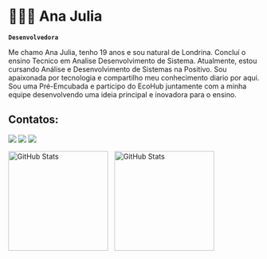 # 👩🏻‍💻 Ana Julia

**`Desenvolvedora`**

Me chamo Ana Julia, tenho 19 anos e sou natural de Londrina. Concluí o ensino Tecnico em Analise Desenvolvimento de Sistema. Atualmente, estou cursando Análise e Desenvolvimento de Sistemas na Positivo. Sou apaixonada por tecnologia e compartilho meu conhecimento diario por aqui. Sou uma Pré-Emcubada e participo do EcoHub juntamente com a minha equipe desenvolvendo uma ideia principal e inovadora para o ensino.

## Contatos:
<div>
<a href="https://www.instagram.com/anaju.ffernandes?igsh=MWU0ZXVkbThhb2N1MA==" target="_blank"><img loading="lazy" src="https://img.shields.io/badge/-Instagram-%23E4405F?style=for-the-badge&logo=instagram&logoColor=white" target="_blank"></a>
<a href = "mailto:santosffernandesana@gmail.com"><img loading="lazy" src="https://img.shields.io/badge/Gmail-D14836?style=for-the-badge&logo=gmail&logoColor=white" target="_blank"></a>
<a href="www.linkedin.com/in/ana-julia-dos-santos-fernandes-51aa91231" target="_blank"><img loading="lazy" src="https://img.shields.io/badge/-LinkedIn-%230077B5?style=for-the-badge&logo=linkedin&logoColor=white" target="_blank"></a>   
  
</div>
<div>

<img 
    align="left" 
    alt="GitHub Stats" 
    height="200" 
    style="padding-right: 10px;" 
    src="https://github-readme-stats.vercel.app/api?username=AnaJuliaSFernandes&show_icons=true&theme=radical&include_all_commits=true&locale=pt-br" 
  />
  <img 
      align="left" 
      alt="GitHub Stats" 
      height="200" 
      src="https://github-readme-stats.vercel.app/api/top-langs/?username=AnaJuliaSFernandes&theme=radical&layout=compact&custom_title=Tecnologias&langs_count=9" 
  />
</div>

